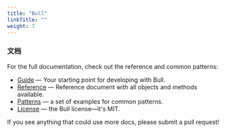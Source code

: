 ```yaml
---
title: "Bull"
linkTitle: ""
weight: 7
---
```


### 文档

For the full documentation, check out the reference and common patterns:

- [Guide](https://optimalbits.github.io/bull/) — Your starting point for developing with Bull.
- [Reference](./REFERENCE.md) — Reference document with all objects and methods available.
- [Patterns](./PATTERNS.md) — a set of examples for common patterns.
- [License](./LICENSE.md) — the Bull license—it's MIT.

If you see anything that could use more docs, please submit a pull request!
